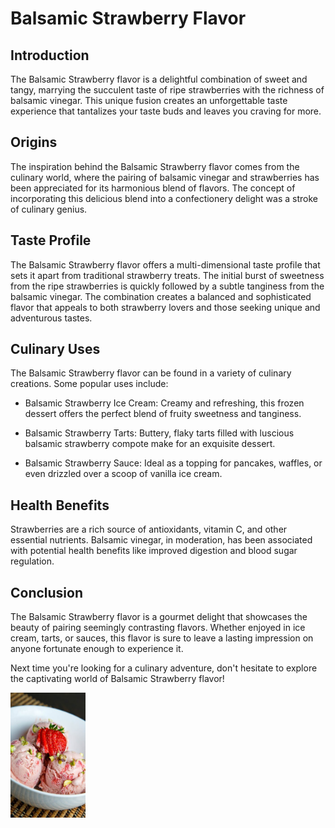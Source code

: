 # Balsamic Strawberry Flavor

## Introduction

The Balsamic Strawberry flavor is a delightful combination of sweet and tangy, marrying the succulent taste of ripe strawberries with the richness of balsamic vinegar. This unique fusion creates an unforgettable taste experience that tantalizes your taste buds and leaves you craving for more.

## Origins

The inspiration behind the Balsamic Strawberry flavor comes from the culinary world, where the pairing of balsamic vinegar and strawberries has been appreciated for its harmonious blend of flavors. The concept of incorporating this delicious blend into a confectionery delight was a stroke of culinary genius.

## Taste Profile

The Balsamic Strawberry flavor offers a multi-dimensional taste profile that sets it apart from traditional strawberry treats. The initial burst of sweetness from the ripe strawberries is quickly followed by a subtle tanginess from the balsamic vinegar. The combination creates a balanced and sophisticated flavor that appeals to both strawberry lovers and those seeking unique and adventurous tastes.

## Culinary Uses

The Balsamic Strawberry flavor can be found in a variety of culinary creations. Some popular uses include:

- Balsamic Strawberry Ice Cream: Creamy and refreshing, this frozen dessert offers the perfect blend of fruity sweetness and tanginess.

- Balsamic Strawberry Tarts: Buttery, flaky tarts filled with luscious balsamic strawberry compote make for an exquisite dessert.

- Balsamic Strawberry Sauce: Ideal as a topping for pancakes, waffles, or even drizzled over a scoop of vanilla ice cream.

## Health Benefits

Strawberries are a rich source of antioxidants, vitamin C, and other essential nutrients. Balsamic vinegar, in moderation, has been associated with potential health benefits like improved digestion and blood sugar regulation.

## Conclusion

The Balsamic Strawberry flavor is a gourmet delight that showcases the beauty of pairing seemingly contrasting flavors. Whether enjoyed in ice cream, tarts, or sauces, this flavor is sure to leave a lasting impression on anyone fortunate enough to experience it.

Next time you're looking for a culinary adventure, don't hesitate to explore the captivating world of Balsamic Strawberry flavor!

<p><img src="../Photos/Strawberry-Balsamic.jpg" title="Strawberry-Balsamic" width="120" height="200"/></p>

